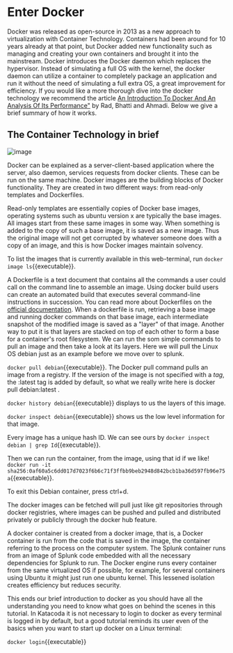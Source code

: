 
# Enter Docker

Docker was released as open-source in 2013 as a new approach to virtualization with Container Technology. Containers had been around for 10 years already at that point, but Docker added new functionality such as managing and creating your own containers and brought it into the mainstream. Docker introduces the Docker daemon which replaces the hypervisor. Instead of simulating a full OS with the kernel, the docker daemon can utilize a container to completely package an application and run it without the need of simulating a full extra OS, a great improvement for efficiency. If you would like a more thorough dive into the docker technology we recommend the article [An Introduction To Docker And An Analysis Of Its Performance"](https://scholar.googleusercontent.com/scholar?q=cache:PoPiiRcdcjcJ:scholar.google.com/++An+Introduction+To+Docker+And+An+Analysis+Of+Its+Performance&hl=en&as_sdt=0,5) by Rad, Bhatti and Ahmadi. Below we give a brief summary of how it works.

## The Container Technology in brief

![image](https://user-images.githubusercontent.com/62335201/116404265-c579fc00-a82e-11eb-9a24-9ba227a58a9c.png)


Docker can be explained as a server-client-based application where the server, also daemon, services requests from docker clients. These can be run on the same machine.
Docker images are the building blocks of Docker functionality. They are created in two different ways: from read-only templates and Dockerfiles. 

Read-only templates are essentially copies of Docker base images, operating systems such as ubuntu version x are typically the base images. All images start from these same images in some way. When something is added to the copy of such a base image, it is saved as a new image. Thus the original image will not get corrupted by whatever someone does with a copy of an image, and this is how Docker images maintain solvency. 

To list the images that is currently available in this web-terminal, run `docker image ls`{{executable}}.

A Dockerfile is a text document that contains all the commands a user could call on the command line to assemble an image. Using docker build users can create an automated build that executes several command-line instructions in succession. You can read more about Dockerfiles on the [official documentation](https://docs.docker.com/engine/reference/builder/#:~:text=A%20Dockerfile%20is%20a%20text,command%2Dline%20instructions%20in%20succession). When a dockerfile is run, retrieving a base image and running docker commands on that base image, each intermediate snapshot of the modified image is saved as a "layer" of that image. Another way to put it is that layers are stacked on top of each other to form a base for a container's root filesystem. We can run the som simple commands to pull an image and then take a look at its layers. Here we will pull the Linux OS debian just as an example before we move over to splunk.

`docker pull debian`{{executable}}. The Docker pull command pulls an image from a registry. If the version of the image is not specified with a *tag*, the :latest tag is added by default, so what we really write here is docker pull debian:latest . 

`docker history debian`{{executable}} displays to us the layers of this image.

`docker inspect debian`{{executable}} shows us the low level information for that image. 

Every image has a unique hash ID. We can see ours by `docker inspect debian | grep Id`{{executable}}. 

Then we can run the container, from the image, using that id if we like!  `docker run -it sha256:0af60a5c6dd017d7023f6b6c71f3ffbb9beb2948d842bcb1ba36d597fb96e75a`{{executable}}.

To exit this Debian container, press ctrl+d.

The docker images can be fetched will pull just like git repositories through docker registries, where images can be pushed and pulled and distributed privately or publicly through the docker hub feature.

A docker container is created from a docker image, that is, a Docker container is run from the code that is saved in the image, the container referring to the process on the computer system.  The Splunk container runs from an image of Splunk code embedded with all the necessary dependencies for Splunk to run. The Docker engine runs every container from the same virtualized OS if possible, for example, for several containers using Ubuntu it might just run one ubuntu kernel. This lessened isolation creates efficiency but reduces security. 

This ends our brief introduction to docker as you should have all the understanding you need to know what goes on behind the scenes in this tutorial. In Katacoda it is not necessary to login to docker as every terminal is logged in by default, but a good tutorial reminds its user even of the basics when you want to start up docker on a Linux terminal:

`docker login`{{executable}}
